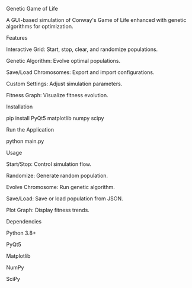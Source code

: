 Genetic Game of Life

A GUI-based simulation of Conway's Game of Life enhanced with genetic algorithms for optimization.

Features

Interactive Grid: Start, stop, clear, and randomize populations.

Genetic Algorithm: Evolve optimal populations.

Save/Load Chromosomes: Export and import configurations.

Custom Settings: Adjust simulation parameters.

Fitness Graph: Visualize fitness evolution.

Installation

pip install PyQt5 matplotlib numpy scipy

Run the Application

python main.py

Usage

Start/Stop: Control simulation flow.

Randomize: Generate random population.

Evolve Chromosome: Run genetic algorithm.

Save/Load: Save or load population from JSON.

Plot Graph: Display fitness trends.

Dependencies

Python 3.8+

PyQt5

Matplotlib

NumPy

SciPy
